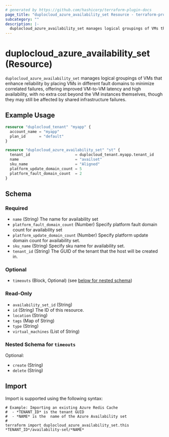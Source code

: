 ```yaml
---
# generated by https://github.com/hashicorp/terraform-plugin-docs
page_title: "duplocloud_azure_availability_set Resource - terraform-provider-duplocloud"
subcategory: ""
description: |-
  duplocloud_azure_availability_set manages logical groupings of VMs that enhance reliability by placing VMs in different fault domains to minimize correlated failures, offering improved VM-to-VM latency and high availability, with no extra cost beyond the VM instances themselves, though they may still be affected by shared infrastructure failures.
---
```


# duplocloud_azure_availability_set (Resource)

`duplocloud_azure_availability_set` manages logical groupings of VMs that enhance reliability by placing VMs in different fault domains to minimize correlated failures, offering improved VM-to-VM latency and high availability, with no extra cost beyond the VM instances themselves, though they may still be affected by shared infrastructure failures.

## Example Usage

```terraform
resource "duplocloud_tenant" "myapp" {
  account_name = "myapp"
  plan_id      = "default"
}

resource "duplocloud_azure_availability_set" "st" {
  tenant_id                    = duplocloud_tenant.myapp.tenant_id
  name                         = "availset"
  sku_name                     = "Aligned"
  platform_update_domain_count = 5
  platform_fault_domain_count  = 2
}
```

<!-- schema generated by tfplugindocs -->
## Schema

### Required

- `name` (String) The name for availability set
- `platform_fault_domain_count` (Number) Specify platform fault domain count for availability set
- `platform_update_domain_count` (Number) Specify platform update domain count for availability set.
- `sku_name` (String) Specify sku name for availability set.
- `tenant_id` (String) The GUID of the tenant that the host will be created in.

### Optional

- `timeouts` (Block, Optional) (see [below for nested schema](#nestedblock--timeouts))

### Read-Only

- `availability_set_id` (String)
- `id` (String) The ID of this resource.
- `location` (String)
- `tags` (Map of String)
- `type` (String)
- `virtual_machines` (List of String)

<a id="nestedblock--timeouts"></a>
### Nested Schema for `timeouts`

Optional:

- `create` (String)
- `delete` (String)

## Import

Import is supported using the following syntax:

```shell
# Example: Importing an existing Azure Redis Cache
#  - *TENANT_ID* is the tenant GUID
#  - *NAME* is the  name of the Azure Availability set
#
terraform import duplocloud_azure_availability_set.this *TENANT_ID*/availability-set/*NAME*
```
